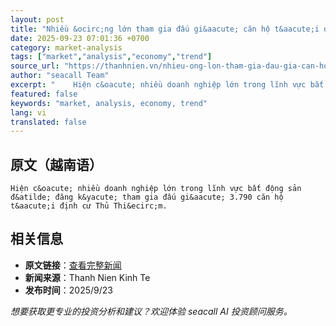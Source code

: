 ```yaml
---
layout: post
title: "Nhiều &ocirc;ng lớn tham gia đấu gi&aacute; căn hộ t&aacute;i định cư Thủ Thi&ecirc;m"
date: 2025-09-23 07:01:36 +0700
category: market-analysis
tags: ["market","analysis","economy","trend"]
source_url: "https://thanhnien.vn/nhieu-ong-lon-tham-gia-dau-gia-can-ho-tai-dinh-cu-thu-thiem-185250923101454559.htm"
author: "seacall Team"
excerpt: "    Hiện c&oacute; nhiều doanh nghiệp lớn trong lĩnh vực bất động sản đ&atilde; đăng k&yacute; tham gia đấu gi&aacute; 3.790 căn hộ t&aacute;i định cư Thủ Thi&ecirc;m...."
featured: false
keywords: "market, analysis, economy, trend"
lang: vi
translated: false
---
```


## 原文（越南语）

    Hiện c&oacute; nhiều doanh nghiệp lớn trong lĩnh vực bất động sản đ&atilde; đăng k&yacute; tham gia đấu gi&aacute; 3.790 căn hộ t&aacute;i định cư Thủ Thi&ecirc;m.

## 相关信息

- **原文链接**：[查看完整新闻](https://thanhnien.vn/nhieu-ong-lon-tham-gia-dau-gia-can-ho-tai-dinh-cu-thu-thiem-185250923101454559.htm)
- **新闻来源**：Thanh Nien Kinh Te
- **发布时间**：2025/9/23

*想要获取更专业的投资分析和建议？欢迎体验 seacall AI 投资顾问服务。*